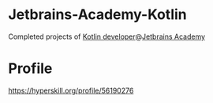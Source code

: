 # Jetbrains-Academy-Kotlin
Completed projects of [Kotlin developer](https://hyperskill.org/tracks/3)@[Jetbrains Academy](https://www.jetbrains.com/ja-jp/academy/) 

# Profile
https://hyperskill.org/profile/56190276

